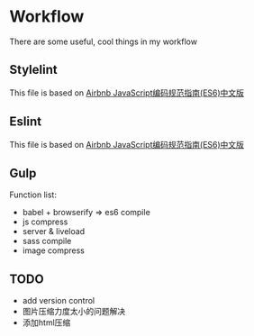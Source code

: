 # Workflow
There are some useful, cool things in my workflow

## Stylelint
This file is based on [Airbnb JavaScript编码规范指南(ES6)中文版](https://github.com/libertyAlone/airbnb-javascript-style-guide-cn)

## Eslint
This file is based on [Airbnb JavaScript编码规范指南(ES6)中文版](https://github.com/libertyAlone/airbnb-javascript-style-guide-cn)

## Gulp
Function list:
* babel + browserify => es6 compile
* js compress
* server & liveload
* sass compile
* image compress

## TODO
* add version control
* 图片压缩力度太小的问题解决
* 添加html压缩